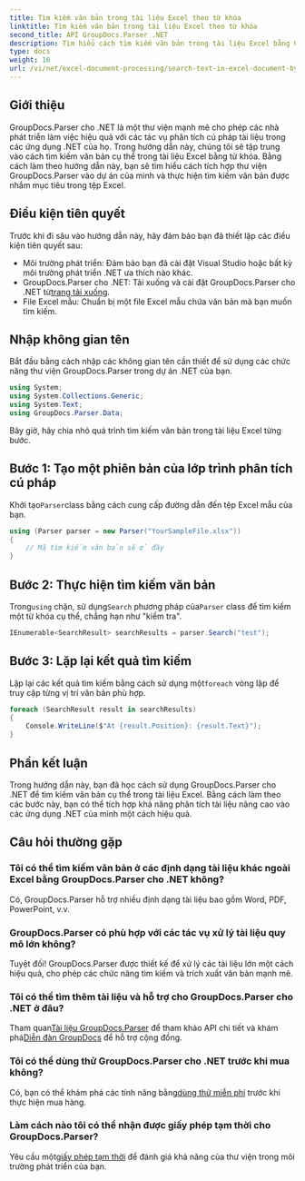 ```yaml
---
title: Tìm kiếm văn bản trong tài liệu Excel theo từ khóa
linktitle: Tìm kiếm văn bản trong tài liệu Excel theo từ khóa
second_title: API GroupDocs.Parser .NET
description: Tìm hiểu cách tìm kiếm văn bản trong tài liệu Excel bằng GroupDocs.Parser cho .NET. Tích hợp khả năng tìm kiếm văn bản nâng cao vào các ứng dụng .NET của bạn.
type: docs
weight: 16
url: /vi/net/excel-document-processing/search-text-in-excel-document-by-keyword/
---
```

## Giới thiệu
GroupDocs.Parser cho .NET là một thư viện mạnh mẽ cho phép các nhà phát triển làm việc hiệu quả với các tác vụ phân tích cú pháp tài liệu trong các ứng dụng .NET của họ. Trong hướng dẫn này, chúng tôi sẽ tập trung vào cách tìm kiếm văn bản cụ thể trong tài liệu Excel bằng từ khóa. Bằng cách làm theo hướng dẫn này, bạn sẽ tìm hiểu cách tích hợp thư viện GroupDocs.Parser vào dự án của mình và thực hiện tìm kiếm văn bản được nhắm mục tiêu trong tệp Excel.
## Điều kiện tiên quyết
Trước khi đi sâu vào hướng dẫn này, hãy đảm bảo bạn đã thiết lập các điều kiện tiên quyết sau:
- Môi trường phát triển: Đảm bảo bạn đã cài đặt Visual Studio hoặc bất kỳ môi trường phát triển .NET ưa thích nào khác.
-  GroupDocs.Parser cho .NET: Tải xuống và cài đặt GroupDocs.Parser cho .NET từ[trang tải xuống](https://releases.groupdocs.com/parser/net/).
- File Excel mẫu: Chuẩn bị một file Excel mẫu chứa văn bản mà bạn muốn tìm kiếm.

## Nhập không gian tên
Bắt đầu bằng cách nhập các không gian tên cần thiết để sử dụng các chức năng thư viện GroupDocs.Parser trong dự án .NET của bạn.
```csharp
using System;
using System.Collections.Generic;
using System.Text;
using GroupDocs.Parser.Data;
```

Bây giờ, hãy chia nhỏ quá trình tìm kiếm văn bản trong tài liệu Excel từng bước.
## Bước 1: Tạo một phiên bản của lớp trình phân tích cú pháp
 Khởi tạo`Parser`class bằng cách cung cấp đường dẫn đến tệp Excel mẫu của bạn.
```csharp
using (Parser parser = new Parser("YourSampleFile.xlsx"))
{
    // Mã tìm kiếm văn bản sẽ ở đây
}
```
## Bước 2: Thực hiện tìm kiếm văn bản
 Trong`using` chặn, sử dụng`Search` phương pháp của`Parser` class để tìm kiếm một từ khóa cụ thể, chẳng hạn như "kiểm tra".
```csharp
IEnumerable<SearchResult> searchResults = parser.Search("test");
```
## Bước 3: Lặp lại kết quả tìm kiếm
 Lặp lại các kết quả tìm kiếm bằng cách sử dụng một`foreach` vòng lặp để truy cập từng vị trí văn bản phù hợp.
```csharp
foreach (SearchResult result in searchResults)
{
    Console.WriteLine($"At {result.Position}: {result.Text}");
}
```

## Phần kết luận
Trong hướng dẫn này, bạn đã học cách sử dụng GroupDocs.Parser cho .NET để tìm kiếm văn bản cụ thể trong tài liệu Excel. Bằng cách làm theo các bước này, bạn có thể tích hợp khả năng phân tích tài liệu nâng cao vào các ứng dụng .NET của mình một cách hiệu quả.

## Câu hỏi thường gặp
### Tôi có thể tìm kiếm văn bản ở các định dạng tài liệu khác ngoài Excel bằng GroupDocs.Parser cho .NET không?
Có, GroupDocs.Parser hỗ trợ nhiều định dạng tài liệu bao gồm Word, PDF, PowerPoint, v.v.
### GroupDocs.Parser có phù hợp với các tác vụ xử lý tài liệu quy mô lớn không?
Tuyệt đối! GroupDocs.Parser được thiết kế để xử lý các tài liệu lớn một cách hiệu quả, cho phép các chức năng tìm kiếm và trích xuất văn bản mạnh mẽ.
### Tôi có thể tìm thêm tài liệu và hỗ trợ cho GroupDocs.Parser cho .NET ở đâu?
 Tham quan[Tài liệu GroupDocs.Parser](https://reference.groupdocs.com/parser/net/) để tham khảo API chi tiết và khám phá[Diễn đàn GroupDocs](https://forum.groupdocs.com/c/parser/17) để hỗ trợ cộng đồng.
### Tôi có thể dùng thử GroupDocs.Parser cho .NET trước khi mua không?
 Có, bạn có thể khám phá các tính năng bằng[dùng thử miễn phí](https://releases.groupdocs.com/) trước khi thực hiện mua hàng.
### Làm cách nào tôi có thể nhận được giấy phép tạm thời cho GroupDocs.Parser?
 Yêu cầu một[giấy phép tạm thời](https://purchase.groupdocs.com/temporary-license/) để đánh giá khả năng của thư viện trong môi trường phát triển của bạn.
